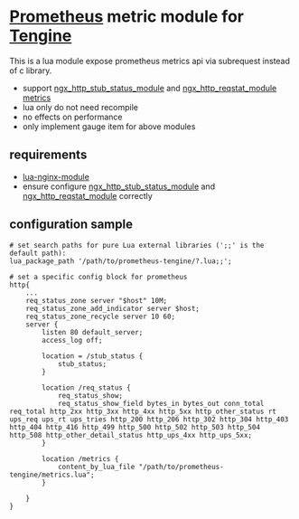 # [Prometheus](https://prometheus.io/) metric module for [Tengine](http://tengine.taobao.org/)
This is a lua module expose prometheus metrics api via subrequest instead of c library.

* support [ngx_http_stub_status_module](http://nginx.org/en/docs/http/ngx_http_stub_status_module.html) and [ngx_http_reqstat_module metrics](http://tengine.taobao.org/document/http_reqstat.html)
* lua only do not need recompile
* no effects on performance
* only implement gauge item for above modules

## requirements
* [lua-nginx-module](https://github.com/openresty/lua-nginx-module)
* ensure configure [ngx_http_stub_status_module](http://nginx.org/en/docs/http/ngx_http_stub_status_module.html) and [ngx_http_reqstat_module](http://tengine.taobao.org/document/http_reqstat.html) correctly

## configuration sample
```text
# set search paths for pure Lua external libraries (';;' is the default path):
lua_package_path '/path/to/prometheus-tengine/?.lua;;';

# set a specific config block for prometheus
http{
    ...
    req_status_zone server "$host" 10M;
    req_status_zone_add_indicator server $host;
    req_status_zone_recycle server 10 60;
    server {
        listen 80 default_server;
        access_log off;

        location = /stub_status {
            stub_status;
        }

        location /req_status {
            req_status_show;
            req_status_show_field bytes_in bytes_out conn_total req_total http_2xx http_3xx http_4xx http_5xx http_other_status rt ups_req ups_rt ups_tries http_200 http_206 http_302 http_304 http_403 http_404 http_416 http_499 http_500 http_502 http_503 http_504 http_508 http_other_detail_status http_ups_4xx http_ups_5xx;
        }

        location /metrics {
            content_by_lua_file "/path/to/prometheus-tengine/metrics.lua";
        }

    }
}

```
